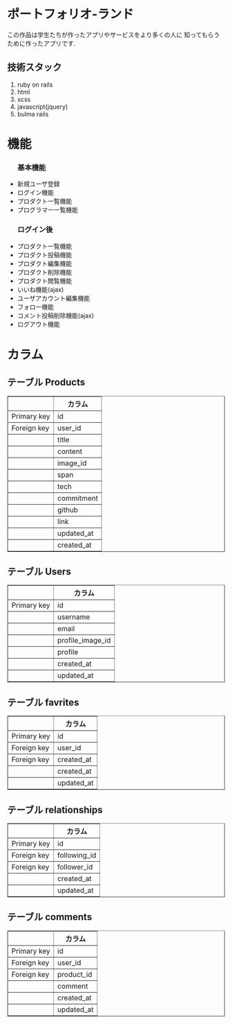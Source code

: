 <h1>ポートフォリオ-ランド</h1>
この作品は学生たちが作ったアプリやサービスをより多くの人に
知ってもらうために作ったアプリです.
<h2>技術スタック</h2>
<ol>
  <li>ruby on rails</li>
  <li>html</li>
  <li>scss</li>
  <li>javascript(jquery)</li>
  <li>bulma rails</li>
</ol>

<h1>機能</h1>
<ul>
  <h3>基本機能</h3>
  <li>新規ユーザ登録</li>
  <li>ログイン機能</li>
  <li>プロダクト一覧機能</li>
  <li>プログラマー一覧機能</li>
  <h3>ログイン後</h3>
  <li>プロダクト一覧機能</li>
  <li>プロダクト投稿機能</li>
  <li>プロダクト編集機能</li>
  <li>プロダクト削除機能</li>
  <li>プロダクト閲覧機能</li>
  <li>いいね機能(ajax)</li>
  <li>ユーザアカウント編集機能</li>
  <li>フォロー機能</li>
  <li>コメント投稿削除機能(ajax)</li>
  <li>ログアウト機能</li>
</ul>

<h1>カラム</h1>
<h2>テーブル Products</h2>
<table border="1">
  <tr>
    <th></th>
    <th>カラム</th>
  </tr>
  <tr>
    <td>Primary key</td>
    <td>id</td>
  </tr>
  <tr>
    <td>Foreign key</td>
    <td>user_id</td>
  </tr>
  <tr>
    <td></td>
    <td>title</td>
  </tr>
  <tr>
    <td></td>
    <td>content</td>
  </tr>
  <tr>
    <td></td>
    <td>image_id</td>
  </tr>
  <tr>
    <td></td>
    <td>span</td>
  </tr>
  <tr>
    <td></td>
    <td>tech</td>
  </tr>
  <tr>
    <td></td>
    <td>commitment</td>
  </tr>
  <tr>
    <td></td>
    <td>github</td>
  </tr>
  <tr>
    <td></td>
    <td>link</td>
  </tr>
  <tr>
    <td></td>
    <td>updated_at</td>
  </tr>
  <tr>
    <td></td>
    <td>created_at</td>
  </tr>
</table>

<h2>テーブル Users</h2>
<table border="1">
  <tr>
    <th></th>
    <th>カラム</th>
  </tr>
  <tr>
    <td>Primary key</td>
    <td>id</td>
  </tr>
  <tr>
    <td></td>
    <td>username</td>
  </tr>
  <tr>
    <td></td>
    <td>email</td>
  </tr>
  <tr>
    <td></td>
    <td>profile_image_id</td>
  </tr>
  <tr>
    <td></td>
    <td>profile</td>
  </tr>
  <tr>
    <td></td>
    <td>created_at</td>
  </tr>
  <tr>
    <td></td>
    <td>updated_at</td>
  </tr>
</table>

<h2>テーブル favrites</h2>
<table border="1">
  <tr>
    <th></th>
    <th>カラム</th>
  </tr>
  <tr>
    <td>Primary key</td>
    <td>id</td>
  </tr>
  <tr>
    <td>Foreign key</td>
    <td>user_id</td>
  </tr>
  <tr>
    <td>Foreign key</td>
    <td>created_at</td>
  </tr>
  <tr>
    <td></td>
    <td>created_at</td>
  </tr>
  <tr>
    <td></td>
    <td>updated_at</td>
  </tr>
</table>

<h2>テーブル relationships</h2>
<table border="1">
  <tr>
    <th></th>
    <th>カラム</th>
  </tr>
  <tr>
    <td>Primary key</td>
    <td>id</td>
  </tr>
  <tr>
    <td>Foreign key</td>
    <td>following_id</td>
  </tr>
  <tr>
    <td>Foreign key</td>
    <td>follower_id</td>
  </tr>
  <tr>
    <td></td>
    <td>created_at</td>
  </tr>
  <tr>
    <td></td>
    <td>updated_at</td>
  </tr>
</table>

<h2>テーブル comments</h2>
<table border="1">
  <tr>
    <th></th>
    <th>カラム</th>
  </tr>
  <tr>
    <td>Primary key</td>
    <td>id</td>
  </tr>
  <tr>
    <td>Foreign key</td>
    <td>user_id</td>
  </tr>
  <tr>
    <td>Foreign key</td>
    <td>product_id</td>
  </tr>
  <tr>
    <td></td>
    <td>comment</td>
  </tr>
  <tr>
    <td></td>
    <td>created_at</td>
  </tr>
  <tr>
    <td></td>
    <td>updated_at</td>
  </tr>
</table>
